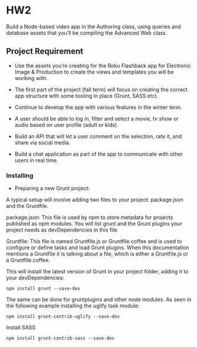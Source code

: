 # HW2

Build a Node-based video app in the Authoring class, using queries
and database assets that you’ll be compiling the Advanced Web class.


## Project Requirement

* Use the assets you’re creating for the Roku Flashback app for Electronic Image & Production to create the views and templates you will be working with.

* The first part of the project (fall term) will focus on creating the correct app structure with some tooling in place (Grunt, SASS etc).

* Continue to develop the app with various features in the winter term.

* A user should be able to log in, filter and select a movie, tv show or audio based on user profile (adult or kids).

* Build an API that will let a user comment on the selection, rate it, and share via social media.

* Build a chat application as part of the app to communicate with other users in real time.

### Installing

* Preparing a new Grunt project:

A typical setup will involve adding two files to your project: package.json and the Gruntfile.

package.json: This file is used by npm to store metadata for projects published as npm modules. You will list grunt and the Grunt plugins your project needs as devDependencies in this file.

Gruntfile: This file is named Gruntfile.js or Gruntfile.coffee and is used to configure or define tasks and load Grunt plugins. When this documentation mentions a Gruntfile it is talking about a file, which is either a Gruntfile.js or a Gruntfile.coffee.


This will install the latest version of Grunt in your project folder, adding it to your devDependencies:

```
npm install grunt --save-dev
```

The same can be done for gruntplugins and other node modules. As seen in the following example installing the uglify task module:
```
npm install grunt-contrib-uglify --save-dev
```

Install  SASS
```
npm install grunt-contrib-sass --save-dev
```
